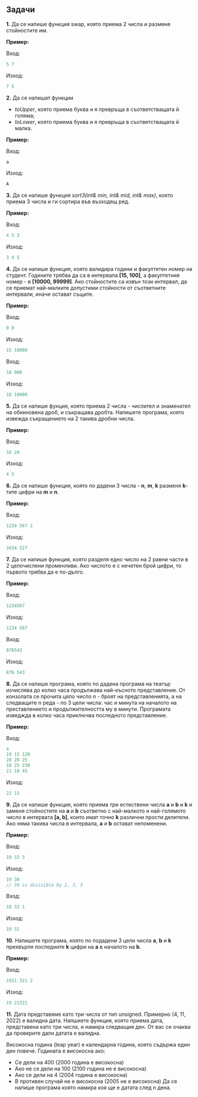 ﻿
## Задачи

**1.**  Да се напише функция swap, която приема 2 числа и разменя стойностите им. 

**Пример:**

Вход:
```c++
5 7 
```

Изход:
```c++
7 5
```

**2.** Да се напишат функции
- *toUpper*, която приема буква и я превръща в съответстващата й голяма;
- *toLower*, която приема буква и я превръща в съответстващата й малка.

**Пример:**

Вход:
```c++
a
```

Изход:
```c++
A
```

**3.** Да се напише функция *sort3(int& min, int& mid, int& max)*, която приема 3 числа и ги сортира във възходящ ред.

**Пример:**

Вход:
```c++
4 5 3
```

Изход:
```c++
3 4 5
```

**4.** Да се напише функция, която валидира години и факултетен номер на студент. Годините трябва да са в интервала **[15, 100]**, а факултетния номер - в  **[10000, 99999]**. Ако стойностите са извън този интервал, да се приемат най-малките допустими стойности от съответните интервали, иначе остават същите.

**Пример:**

Вход:
```c++
0 0
```

Изход:
```c++
15 10000
```


Вход:
```c++
18 900
```

Изход:
```c++
18 10000
```

**5.** Да се напише фунция, която приема 2 числа - числител и знаменател на обикновена дроб, и съкращава дробта. Напишете програма, която извежда съкращението на 2 такива дробни числа.

**Пример:**

Вход:
```c++
16 20
```

Изход:
```c++
4 5
```
**6.** Да се напише функция, която по дадени 3 числа - **n**, **m**, **k** разменя **k**-тите цифри на **m** и **n**.

**Пример:**

Вход:
```c++
1234 567 2
```

Изход:
```c++
1634 527
```

**7.** Да се напише функция, която разделя едно число на 2 равни части в 2 целочислени променливи. Ако числото е с нечетен брой цифри, то първото трябва да е по-дълго.

**Пример:**

Вход:
```c++
1234567
```

Изход:
```c++
1234 567
```
Вход:
```c++
876543
```

Изход:
```c++
876 543
```

**8.** Да се напише програма, която по дадена програма на театър изчислява до колко часа продължава най-късното представление. От конзолата се прочита цяло число n - броят на представленията, а на следващите n реда - по 3 цели числа: час и минута на началото на преставлението и продължителността му в минути. Програмата изведжда в колко часа приключва последното представление.

**Пример:**

Вход:
```c++
4 
19 15 120 
20 20 25 
18 25 230 
21 10 45
```
Изход:
```c++
22 15
```

**9.** Да се напише функция, която приема три естествени числа **a** и **b** и **k** и заменя стойностите на **a** и **b** съответно с най-малкото и най-голямото число в интервата **[a, b]**, които имат точно **k** различни прости делители. Ако няма такива числа в интервала, **a** и **b** остават непоменени.

**Пример:**

Вход:
```c++
19 32 3
```
Изход:
```c++
19 30 
// 30 is divisible by 2, 3, 5
```

Вход:
```c++
18 32 1
```
Изход:
```c++
19 31
```

**10.** Напишете програма, която по подадени 3 цели числа **a**, **b** и **k** прехвърля последните **k** цифри на **a** в началото на **b**.

**Пример:**

Вход:
```c++
1921 321 2
```
Изход:
```c++
19 21321
```

**11.** Дата представяме като три числа от тип unsigned. Примерно (4, 11, 2022) е валидна дата. Напшиете функция, която приема дата, представена като три числа, и намира следващия ден. От вас се очаква да проверите дали датата е валидна.

Високосна година (leap year) е календарна година, която съдържа един ден повече. Годината е високосна ако:

- Се дели на 400 (2000 година е високосна)
- Ако не се дели на 100 (2100 година не е високосна)
- Ако се дели на 4 (2004 година е високосна)
- В противен случай не е високосна (2005 не е високосна)
Да се напише програма която намира коя ще е датата след n дена.
